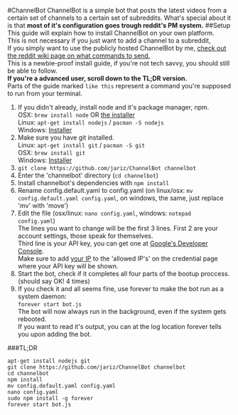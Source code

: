 #ChannelBot
ChannelBot is a simple bot that posts the latest videos from a certain set of channels to a certain set of subreddits.
What's special about it is that **most of it's configuration goes trough reddit's PM system.**
##Setup
This guide will explain how to install ChannelBot on your own platform.  
This is not necessary if you just want to add a channel to a subreddit,  
If you simply want to use the publicly hosted ChannelBot by me, [check out the reddit wiki page on what commands to send.](https://reddit.com/r/ChannelBot/wiki/api)  
This is a newbie-proof install guide, if you're not tech savvy, you should still be able to follow.  
**If you're a advanced user, scroll down to the TL;DR version.**  
Parts of the guide marked `like this` represent a command you're supposed to run from your terminal.  

1. If you didn't already, install node and it's package manager, npm.   
OSX: `brew install node` OR [the installer](http://nodejs.org/download/)  
Linux: `apt-get install nodejs` / `pacman -S nodejs`  
Windows: [Installer](http://nodejs.org/download/)  
3. Make sure you have git installed.  
Linux: `apt-get install git` / `pacman -S git`  
OSX: `brew install git`  
Windows: [Installer](http://www.git-scm.com/download/win)  
2. `git clone https://github.com/jariz/ChannelBot channelbot`  
3. Enter the 'channelbot' directory (`cd channelbot`)  
4. Install channelbot's dependencies with `npm install`  
5. Rename config.default.yaml to config.yaml (on linux/osx: `mv config.default.yaml config.yaml`, on windows, the same, just replace 'mv' with 'move')  
6. Edit the file (osx/linux: `nano config.yaml`, windows: `notepad config.yaml`)  
The lines you want to change will be the first 3 lines. First 2 are your account settings, those speak for themselves.  
Third line is your API key, you can get one at [Google's Developer Console](http://console.developers.google.com/).  
Make sure to add [your IP](http://wtfismyip.com) to the 'allowed IP's' on the credential page where your API key will be shown.  
6. Start the bot, check if it completes all four parts of the bootup proccess. (should say OK! 4 times)  
7. If you check it and all seems fine, use forever to make the bot run as a system daemon:  
`forever start bot.js`  
The bot will now always run in the background, even if the system gets rebooted.  
If you want to read it's output, you can at the log location forever tells you upon adding the bot.  

###TL;DR

```
apt-get install nodejs git
git clone https://github.com/jariz/ChannelBot channelbot
cd channelbot
npm install
mv config.default.yaml config.yaml
nano config.yaml
sudo npm install -g forever
forever start bot.js
```
